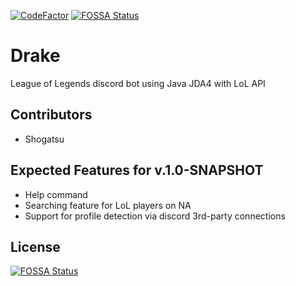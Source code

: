[![CodeFactor](https://www.codefactor.io/repository/github/shogatsu/drake/badge)](https://www.codefactor.io/repository/github/shogatsu/drake)
[![FOSSA Status](https://app.fossa.io/api/projects/git%2Bgithub.com%2FShogatsu%2FDrake.svg?type=shield)](https://app.fossa.io/projects/git%2Bgithub.com%2FShogatsu%2FDrake?ref=badge_shield)
# Drake
League of Legends discord bot using Java JDA4 with LoL API

## Contributors 
- Shogatsu

## Expected Features for v.1.0-SNAPSHOT
- Help command
- Searching feature for LoL players on NA
- Support for profile detection via discord 3rd-party connections 


## License
[![FOSSA Status](https://app.fossa.io/api/projects/git%2Bgithub.com%2FShogatsu%2FDrake.svg?type=large)](https://app.fossa.io/projects/git%2Bgithub.com%2FShogatsu%2FDrake?ref=badge_large)